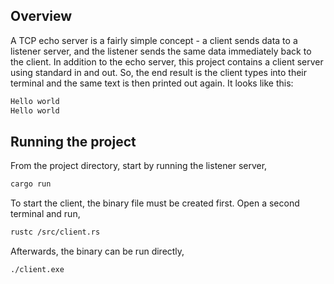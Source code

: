 ##  Overview 
<p>
A TCP echo server is a fairly simple concept - a client sends data to a listener server, and the listener sends the same data immediately back to the client. In addition to the echo server, this project contains a client server using standard in and out. So, the end result is the client types into their terminal and the same text is then printed out again. It looks like this:
</p>

```bash
Hello world
Hello world
```

## Running the project

From the project directory, start by running the listener server,

```bash
cargo run
```

To start the client, the binary file must be created first. Open a second terminal and run,
```bash
rustc /src/client.rs
```

Afterwards, the binary can be run directly,
```bash
./client.exe
```
